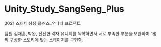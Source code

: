 # Unity_Study_SangSeng_Plus
 2021 스터디 상생 플러스_유니티 프로젝트

팀원
김재훈, 박완, 전선현
각자 유니티를 독학하면서 서로 부족한 부분을 보완하며
1명씩 구상한 스토리에 맞는 스테이지를 구현함.
